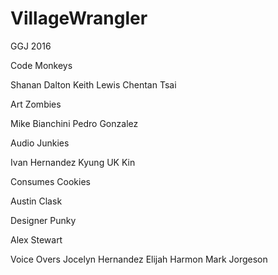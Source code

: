# VillageWrangler
GGJ 2016

Code Monkeys

  Shanan Dalton
  Keith Lewis
  Chentan Tsai
  
Art Zombies

  Mike Bianchini
  Pedro Gonzalez
  
Audio Junkies

  Ivan Hernandez
  Kyung UK Kin

Consumes Cookies

  Austin Clask
  
Designer Punky

  Alex Stewart

Voice Overs
Jocelyn Hernandez
Elijah Harmon
Mark Jorgeson

